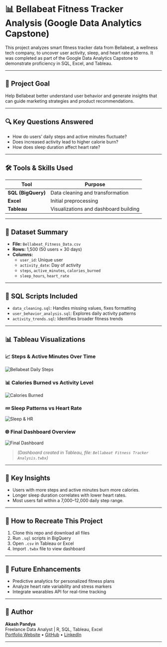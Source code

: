 # 📊 Bellabeat Fitness Tracker Analysis (Google Data Analytics Capstone)

This project analyzes smart fitness tracker data from Bellabeat, a wellness tech company, to uncover user activity, sleep, and heart rate patterns. It was completed as part of the Google Data Analytics Capstone to demonstrate proficiency in SQL, Excel, and Tableau.

---

## 🚀 Project Goal

Help Bellabeat better understand user behavior and generate insights that can guide marketing strategies and product recommendations.

---

## 🔍 Key Questions Answered

- How do users’ daily steps and active minutes fluctuate?
- Does increased activity lead to higher calorie burn?
- How does sleep duration affect heart rate?

---

## 🛠 Tools & Skills Used

| Tool      | Purpose                         |
|-----------|----------------------------------|
| **SQL (BigQuery)** | Data cleaning and transformation |
| **Excel** | Initial preprocessing |
| **Tableau** | Visualizations and dashboard building |

---

## 📂 Dataset Summary

- **File:** `Bellabeat_Fitness_Data.csv`
- **Rows:** 1,500 (50 users × 30 days)
- **Columns:**
  - `user_id`: Unique user
  - `activity_date`: Day of activity
  - `steps`, `active_minutes`, `calories_burned`
  - `sleep_hours`, `heart_rate`

---

## 🔎 SQL Scripts Included

- `data_cleaning.sql`: Handles missing values, fixes formatting
- `user_behavior_analysis.sql`: Explores daily activity patterns
- `activity_trends.sql`: Identifies broader fitness trends

---

## 📊 Tableau Visualizations

### 📈 Steps & Active Minutes Over Time
![Bellabeat Daily Steps](Project_2_Data_Analytics_Journey/Bellabeat_Daily_Steps.png)

### 📊 Calories Burned vs Activity Level
![Calories Burned](Project_2_Data_Analytics_Journey/Caloriesburned_ActivityLevel.png)

### 💤 Sleep Patterns vs Heart Rate
![Sleep & HR](Project_2_Data_Analytics_Journey/SleepPatterns_HeartRate.png)

### 🌐 Final Dashboard Overview
![Final Dashboard](Project_2_Data_Analytics_Journey/FinalDashboard.png)


> *(Dashboard created in Tableau, file: `Bellabeat Fitness Tracker Analysis.twbx`)*

---

## 📌 Key Insights

- Users with more steps and active minutes burn more calories.
- Longer sleep duration correlates with lower heart rates.
- Most users fall within a 7,000–12,000 daily step range.

---

## 🧪 How to Recreate This Project

1. Clone this repo and download all files
2. Run `.sql` scripts in BigQuery
3. Open `.csv` in Tableau or Excel
4. Import `.twbx` file to view dashboard

---

## 🔮 Future Enhancements

- Predictive analytics for personalized fitness plans
- Analyze heart rate variability and stress markers
- Integrate wearables API for real-time tracking

---

## 👤 Author

**Akash Pandya**  
Freelance Data Analyst | R, SQL, Tableau, Excel  
[Portfolio Website](https://aakashpandya.netlify.app/) • [GitHub](https://github.com/akashpandya) • [LinkedIn](https://www.linkedin.com/in/akash-pandya100/)

---

